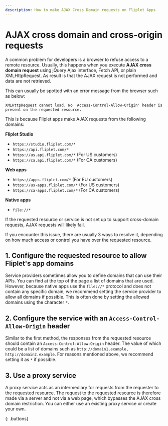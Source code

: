 ```yaml
---
description: How to make AJAX Cross Domain requests on Fliplet Apps
---
```


# AJAX cross domain and cross-origin requests

A common problem for developers is a browser to refuse access to a remote resource. Usually, this happens when you execute **AJAX cross domain request** using jQuery Ajax interface, Fetch API, or plain XMLHttpRequest. As result is that the AJAX request is not performed and data are not retrieved.

This can usually be spotted with an error message from the browser such as below:

```
XMLHttpRequest cannot load. No 'Access-Control-Allow-Origin' header is present on the requested resource.
```

This is because Fliplet apps make AJAX requests from the following domains:

**Fliplet Studio**

  * `https://studio.fliplet.com/*`
  * `https://api.fliplet.com/*`
  * `https://us.api.fliplet.com/*` (For US customers)
  * `https://ca.api.fliplet.com/*` (For CA customers)

**Web apps**

  * `https://apps.fliplet.com/*` (For EU customers)
  * `https://us-apps.fliplet.com/*` (For US customers)
  * `https://ca-apps.fliplet.com/*` (For CA customers)

**Native apps**

  * `file://*`

If the requested resource or service is not set up to support cross-domain requests, AJAX requests will likely fail.

If you encounter this issue, there are usually 3 ways to resolve it, depending on how much access or control you have over the requested resource.

## 1. Configure the requested resource to allow Fliplet's app domains

Service providers sometimes allow you to define domains that can use their APIs. You can find at the top of the page a list of domains that are used. However, because native apps use the `file://*` protocol and does not contain any specific domain, we recommend setting the service provider to allow all domains if possible. This is often done by setting the allowed domains using the character `*`.

## 2. Configure the service with an `Access-Control-Allow-Origin` header

Similar to the first method, the responses from the requested resource should contain an `Access-Control-Allow-Origin` header. The value of which could be a list of domains such as `http://domain1.example, http://domain2.example`. For reasons mentioned above, we recommend setting it as `*` if possible.

## 3. Use a proxy service

A proxy service acts as an intermediary for requests from the requester to the requested resource. The request to the requested resource is therefore made via a server and not via a web page, which bypasses the AJAX cross domain restriction. You can either use an existing proxy service or create your own.

{: .buttons}

